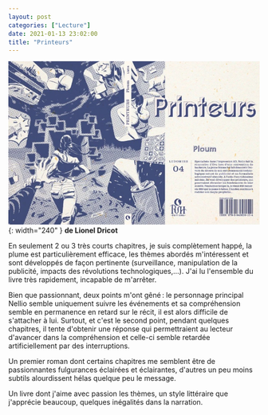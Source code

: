 ```yaml
---
layout: post
categories: ["Lecture"]
date: 2021-01-13 23:02:00
title: "Printeurs"
---
```


![couverture](/assets/images/couv_lecture/printeurs.webp){: width="240" } **de Lionel Dricot**

En seulement 2 ou 3 très courts chapitres, je suis complètement happé,
la plume est particulièrement efficace, les thèmes abordés m'intéressent
et sont développés de façon pertinente (surveillance, manipulation de la
publicité, impacts des révolutions technologiques,...). J'ai lu
l'ensemble du livre très rapidement, incapable de m'arrêter.

Bien que passionnant, deux points m'ont gêné : le personnage principal
Nellio semble uniquement suivre les événements et sa compréhension
semble en permanence en retard sur le récit, il est alors difficile de
s'attacher à lui. Surtout, et c'est le second point, pendant quelques
chapitres, il tente d'obtenir une réponse qui permettraient au lecteur
d'avancer dans la compréhension et celle-ci semble retardée
artificiellement par des interruptions.

Un premier roman dont certains chapitres me semblent être de
passionnantes fulgurances éclairées et éclairantes, d'autres un peu
moins subtils alourdissent hélas quelque peu le message.

Un livre dont j'aime avec passion les thèmes, un style littéraire que
j'apprécie beaucoup, quelques inégalités dans la narration.
